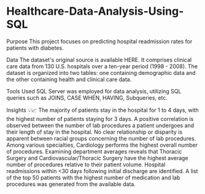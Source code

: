 # Healthcare-Data-Analysis-Using-SQL

Purpose
This project focuses on predicting hospital readmission rates for patients with diabetes.

Data
The dataset's original source is available HERE. It comprises clinical care data from 130 U.S. hospitals over a ten-year period (1998 - 2008). The dataset is organized into two tables: one containing demographic data and the other containing health and clinical care data.

Tools Used
SQL Server was employed for data analysis, utilizing SQL queries such as JOINS, CASE WHEN, HAVING, Subqueries, etc.

Insights 💡📈
The majority of patients stay in the hospital for 1 to 4 days, with the highest number of patients staying for 3 days.
A positive correlation is observed between the number of lab procedures a patient undergoes and their length of stay in the hospital.
No clear relationship or disparity is apparent between racial groups concerning the number of lab procedures.
Among various specialties, Cardiology performs the highest overall number of procedures. Examining department averages reveals that Thoracic Surgery and Cardiovascular/Thoracic Surgery have the highest average number of procedures relative to their patient volume.
Hospital readmissions within <30 days following initial discharge are identified.
A list of the top 50 patients with the highest number of medication and lab procedures was generated from the available data.
